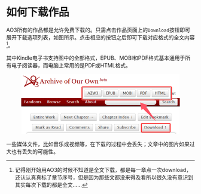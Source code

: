 # 如何下载作品

AO3所有的作品都是允许免费下载的。只需点击作品页面上的`Download`按钮即可展开下载选项列表，如图所示。点击相应的按钮之后即可下载对应格式的全文内容[^1]。

其中Kindle电子书支持图中的全部格式，EPUB、MOBI和PDF格式基本通用于所有电子阅读器，而电脑上常用的是PDF或HTML格式。

<figure><img src="../.gitbook/assets/09d893abbe151719657cc6114f1c0e21.png" alt="" width="558"><figcaption></figcaption></figure>

一些媒体文件，比如音乐或视频等，在下载的过程中会丢失；文章中的图片如果过大也有丢失的可能性。

[^1]: 记得刚开始用AO3的时候不知道是全文下载，都是每一章点一次download，还认认真真标了章节序号，但是因为那些文都没来得及看所以很久没有意识到其实每次下载的都是全文……
